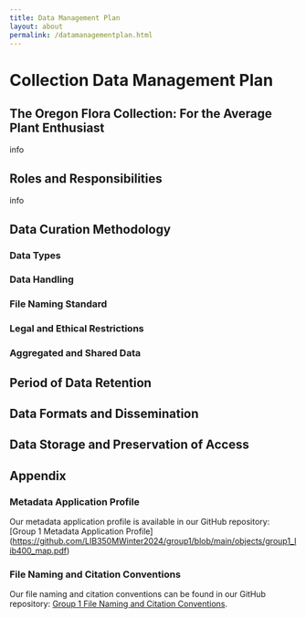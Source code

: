 ```yaml
---
title: Data Management Plan
layout: about
permalink: /datamanagementplan.html
---
```


# Collection Data Management Plan
## The Oregon Flora Collection: For the Average Plant Enthusiast
info

## Roles and Responsibilities
info

## Data Curation Methodology
### Data Types
### Data Handling
### File Naming Standard
### Legal and Ethical Restrictions
### Aggregated and Shared Data

## Period of Data Retention

## Data Formats and Dissemination

## Data Storage and Preservation of Access

## Appendix
### Metadata Application Profile
Our metadata application profile is available in our GitHub repository: [Group 1 Metadata Application Profile] (https://github.com/LIB350MWinter2024/group1/blob/main/objects/group1_lib400_map.pdf)
### File Naming and Citation Conventions
Our file naming and citation conventions can be found in our GitHub repository: [Group 1 File Naming and Citation Conventions](https://github.com/LIB350MWinter2024/group1/blob/main/objects/file_naming_conventions.pdf).
